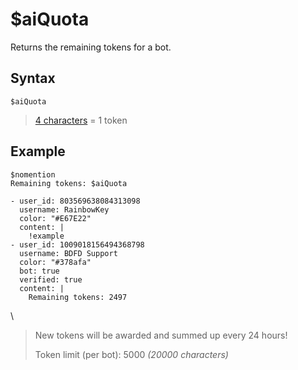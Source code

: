 # $aiQuota
Returns the remaining tokens for a bot.

## Syntax
```
$aiQuota
```

> [4 characters](./ai.md) = 1 token

## Example
```
$nomention
Remaining tokens: $aiQuota
```

``` discord yaml
- user_id: 803569638084313098
  username: RainbowKey
  color: "#E67E22"
  content: |
    !example
- user_id: 1009018156494368798
  username: BDFD Support
  color: "#378afa"
  bot: true
  verified: true
  content: |
    Remaining tokens: 2497
```
\

> New tokens will be awarded and summed up every 24 hours!
> 
> Token limit (per bot): 5000 *(20000 characters)*
